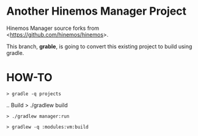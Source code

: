# Another Hinemos Manager Project

Hinemos Manager source forks from  &lt;https://github.com/hinemos/hinemos&gt;.

This branch, **grable**, is going to convert this existing project to build using gradle.


# HOW-TO

	> gradle -q projects

.. Build
	> ./gradlew build

	> ./gradlew manager:run

	> gradlew -q :modules:vm:build
